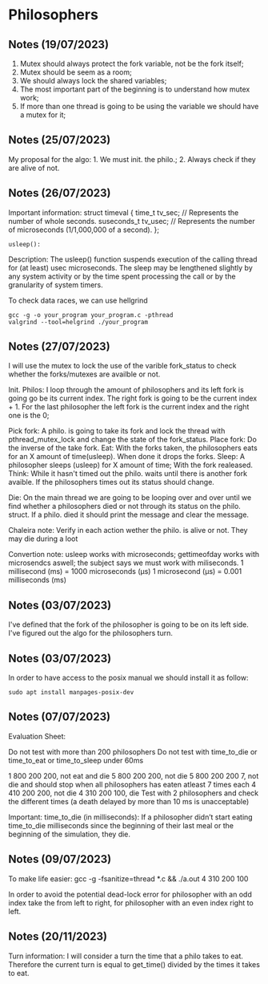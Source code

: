# Philosophers

## Notes (19/07/2023)

1. Mutex should always protect the fork variable, not be the fork itself;
2. Mutex should be seem as a room;
3. We should always lock the shared variables;
4. The most important part of the beginning is to understand how mutex work;
5. If more than one thread is going to be using the variable we should have a mutex for it;

## Notes (25/07/2023)

My proposal for the algo:
	1. We must init. the philo.;
	2. Always check if they are alive of not.

## Notes (26/07/2023)


Important information:
	struct timeval {
		time_t      tv_sec;     // Represents the number of whole seconds.
		suseconds_t tv_usec;    // Represents the number of microseconds (1/1,000,000 of a second).
	};

	usleep():

Description:
The usleep() function suspends execution of the calling thread for (at least) usec microseconds. The sleep may be lengthened slightly by any system activity or by the time spent processing the call or by the granularity of system timers. 

To check data races, we can use hellgrind

	gcc -g -o your_program your_program.c -pthread
	valgrind --tool=helgrind ./your_program

## Notes (27/07/2023)

I will use the mutex to lock the use of the varible fork_status to check whether the forks/mutexes are availble or not.

Init. Philos:
	I loop through the amount of philosophers and its left fork is going go be its current index. The right fork is going to be the current index + 1. For the last philosopher the left fork is the current index and the right one is the 0;

Pick fork:
	A philo. is going to take its fork and lock the thread with pthread_mutex_lock and change the state of the fork_status.
Place fork:
	Do the inverse of the take fork.
Eat:
	With the forks taken, the philosophers eats for an X amount of time(usleep). When done it drops the forks.
Sleep:
	A philosopher sleeps (usleep) for X amount of time; With the fork realeased.
Think:
	While it hasn't timed out the philo. waits until there is another fork avaible. If the philosophers times out its status should change.

Die:
	On the main thread we are going to be looping over and over until we find whether a philosophers died or not through its status on the philo. struct.
	If a philo. died it should print the message and clear the message.

Chaleira note: Verify in each action wether the philo. is alive or not. They may die during a loot


Convertion note: usleep works with microseconds; gettimeofday works with microsendcs aswell; the subject says we must work with miliseconds.
	1 millisecond (ms) = 1000 microseconds (μs)
	1 microsecond (μs) = 0.001 milliseconds (ms)

## Notes (03/07/2023)

I've defined that the fork of the philosopher is going to be on its left side.
I've figured out the algo for the philosophers turn.

## Notes (03/07/2023)

In order to have access to the posix manual we should install it as follow:

```
sudo apt install manpages-posix-dev
```


## Notes (07/07/2023)

Evaluation Sheet:

Do not test with more than 200 philosophers
Do not test with time_to_die or time_to_eat or time_to_sleep under 60ms

1 800 200 200, not eat and die
5 800 200 200, not die
5 800 200 200 7, not die and should stop when all philosophers has eaten atleast 7 times each
4 410 200 200, not die
4 310 200 100, die
Test with 2 philosophers and check the different times (a death delayed by more than 10 ms is unacceptable)

Important: 
 time_to_die (in milliseconds): If a philosopher didn’t start eating time_to_die milliseconds since the beginning of their last meal or the beginning of the simulation, they die.

## Notes (09/07/2023)

To make life easier:
	gcc -g -fsanitize=thread *.c && ./a.out 4 310 200 100

In order to avoid the potential dead-lock error for philosopher with an odd index
take the from left to right, for philosopher with an even index right to left.

## Notes (20/11/2023)

Turn information:
	I will consider a turn the time that a philo takes to eat.
	Therefore the current turn is equal to get_time() divided by the times it takes to eat.
